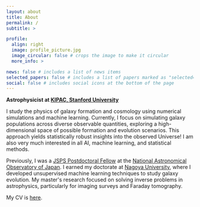 ```yaml
---
layout: about
title: About
permalink: /
subtitle: >

profile:
  align: right
  image: profile_picture.jpg
  image_circular: false # crops the image to make it circular
  more_info: >

news: false # includes a list of news items
selected_papers: false # includes a list of papers marked as "selected={true}"
social: false # includes social icons at the bottom of the page
---
```


**Astrophysicist at [KIPAC, Stanford University](https://kipac.stanford.edu)**

I study the physics of galaxy formation and cosmology using numerical simulations and machine learning. Currently, I focus on simulating galaxy populations across diverse observable quantities, exploring a high-dimensional space of possible formation and evolution scenarios. This approach yields statistically robust insights into the observed Universe! I am also very much interested in all AI, machine learning, and statistical methods.

Previously, I was a [JSPS Postdoctoral Fellow](https://www.jsps.go.jp/english/e-pd/) at the [National Astronomical Observatory of Japan](https://sci.nao.ac.jp/main/en/). I earned my doctorate at [Nagoya University](https://en.nagoya-u.ac.jp), where I developed unsupervised machine learning techniques to study galaxy evolution. My master's research focused on solving inverse problems in astrophysics, particularly for imaging surveys and Faraday tomography.

My CV is <a href="Cooray_CV_2025.pdf">here</a>.

<!-- I study the Universe by combining simulations with observations.  -->
<!-- My research
focuses on the physics that govern galaxy formation and evolution. I use numerical simulations and machine learning techniques to model how galaxy populations appear in observations. This approach allows me to explore a high-dimensional parameter space of possible galaxy formation scenarios, providing
insights into everything from the formation of the youngest galaxies to the growth
of massive galaxies and their host dark matter halos. -->

<!-- I study the physics of galaxy formation and cosmology by making cosmological simulations match with observations. My research uses numerical models and machine learning to simulate how galaxy populations appear in observations, which allows me to explore how galaxy populations form and evolve under different physical conditions. This approach reveals statistically rigorous insights into why galaxy populations appear as they are in observations. I am also broadly interested in all AI, machine learning, and statistical methods. -->
